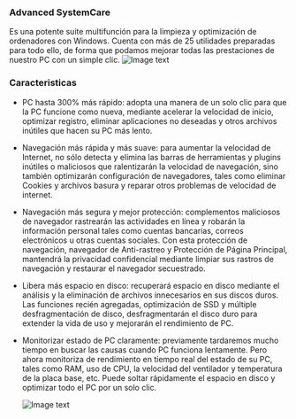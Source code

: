 ### Advanced SystemCare 
Es  una potente suite multifunción para la limpieza y optimización de ordenadores con Windows. Cuenta con más de 25 utilidades preparadas para todo ello, de forma que podamos mejorar todas las prestaciones de nuestro PC con un simple clic.
       ![Image text](https://systemtutos.com/wp-content/uploads/2021/06/Advanced-SystemCare-pro.jpg)

### Caracteristicas 

* PC hasta 300% más rápido: adopta una manera de un solo clic para que la PC funcione como nueva, mediante acelerar la velocidad de inicio, optimizar registro, eliminar aplicaciones no deseadas y otros archivos inútiles que hacen su PC más lento.
* Navegación más rápida y más suave: para aumentar la velocidad de Internet, no sólo detecta y elimina las barras de herramientas y plugins inútiles o maliciosos que ralentizarán la velocidad de navegación, sino también optimizarán configuración de navegadores, tales como eliminar Cookies y archivos basura y reparar otros problemas de velocidad de internet.
* Navegación más segura y mejor protección: complementos maliciosos de navegador rastrearán las actividades en línea y robarán la información personal tales como cuentas bancarias, correos electrónicos u otras cuentas sociales. Con esta protección de navegación, navegador de Anti-rastreo y Protección de Página Principal, mantendrá la privacidad confidencial mediante limpiar sus rastros de navegación y restaurar el navegador secuestrado.
* Libera más espacio en disco: recuperará espacio en disco mediante el análisis y la eliminación de archivos innecesarios en sus discos duros. Las funciones recién agregadas, optimización de SSD y múltiple desfragmentación de disco, desfragmentarán el disco duro para extender la vida de uso y mejorarán el rendimiento de PC.
* Monitorizar estado de PC claramente: previamente tardaremos mucho tiempo en buscar las causas cuando PC funciona lentamente. Pero ahora monitoriza de rendimiento en tiempo real del estado de su PC, tales como RAM, uso de CPU, la velocidad del ventilador y temperatura de la placa base, etc. Puede soltar rápidamente el espacio en disco y optimizar todo el PC por un solo clic.

    ![Image text](https://i0.wp.com/www.ardilu.com/wp-content/uploads/2020/08/Advanced-SystemCare-Pro.jpg?ssl=1)
